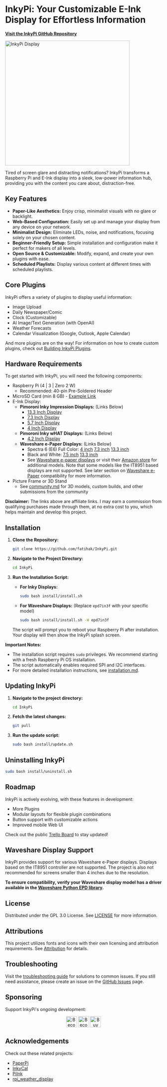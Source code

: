 # InkyPi: Your Customizable E-Ink Display for Effortless Information

**[Visit the InkyPi GitHub Repository](https://github.com/fatihak/InkyPi)**

<img src="./docs/images/inky_clock.jpg" alt="InkyPi Display" width="400"/>

Tired of screen glare and distracting notifications? InkyPi transforms a Raspberry Pi and E-Ink display into a sleek, low-power information hub, providing you with the content you care about, distraction-free.

## Key Features

*   **Paper-Like Aesthetics:** Enjoy crisp, minimalist visuals with no glare or backlight.
*   **Web-Based Configuration:** Easily set up and manage your display from any device on your network.
*   **Minimalist Design:** Eliminate LEDs, noise, and notifications, focusing solely on your chosen content.
*   **Beginner-Friendly Setup:** Simple installation and configuration make it perfect for makers of all levels.
*   **Open Source & Customizable:** Modify, expand, and create your own plugins with ease.
*   **Scheduled Playlists:** Display various content at different times with scheduled playlists.

## Core Plugins

InkyPi offers a variety of plugins to display useful information:

*   Image Upload
*   Daily Newspaper/Comic
*   Clock (Customizable)
*   AI Image/Text Generation (with OpenAI)
*   Weather Forecasts
*   Calendar Visualization (Google, Outlook, Apple Calendar)

And more plugins are on the way! For information on how to create custom plugins, check out [Building InkyPi Plugins](./docs/building_plugins.md).

## Hardware Requirements

To get started with InkyPi, you will need the following components:

*   Raspberry Pi (4 | 3 | Zero 2 W)
    *   Recommended: 40-pin Pre-Soldered Header
*   MicroSD Card (min 8 GB) - [Example Link](https://amzn.to/3G3Tq9W)
*   E-Ink Display:
    *   **Pimoroni Inky Impression Displays:** (Links Below)
        *   [13.3 Inch Display](https://collabs.shop/q2jmza)
        *   [7.3 Inch Display](https://collabs.shop/q2jmza)
        *   [5.7 Inch Display](https://collabs.shop/ns6m6m)
        *   [4 Inch Display](https://collabs.shop/cpwtbh)
    *   **Pimoroni Inky wHAT Displays:** (Links Below)
        *   [4.2 Inch Display](https://collabs.shop/jrzqmf)
    *   **Waveshare e-Paper Displays:** (Links Below)
        *   Spectra 6 (E6) Full Color: [4 inch](https://www.waveshare.com/4inch-e-paper-hat-plus-e.htm?&aff_id=111126) [7.3 inch](https://www.waveshare.com/7.3inch-e-paper-hat-e.htm?&aff_id=111126) [13.3 inch](https://www.waveshare.com/13.3inch-e-paper-hat-plus-e.htm?&aff_id=111126)
        *   Black and White: [7.5 inch](https://www.waveshare.com/7.5inch-e-paper-hat.htm?&aff_id=111126) [13.3 inch](https://www.waveshare.com/13.3inch-e-paper-hat-k.htm?&aff_id=111126)
        *   See [Waveshare e-paper displays](https://www.waveshare.com/product/raspberry-pi/displays/e-paper.htm?&aff_id=111126) or visit their [Amazon store](https://amzn.to/3HPRTEZ) for additional models. Note that some models like the IT8951 based displays are not supported. See later section on [Waveshare e-Paper](#waveshare-display-support) compatibility for more information.
*   Picture Frame or 3D Stand
    *   See [community.md](./docs/community.md) for 3D models, custom builds, and other submissions from the community

**Disclaimer:** The links above are affiliate links.  I may earn a commission from qualifying purchases made through them, at no extra cost to you, which helps maintain and develop this project.

## Installation

1.  **Clone the Repository:**

    ```bash
    git clone https://github.com/fatihak/InkyPi.git
    ```

2.  **Navigate to the Project Directory:**

    ```bash
    cd InkyPi
    ```

3.  **Run the Installation Script:**

    *   **For Inky Displays:**
        ```bash
        sudo bash install/install.sh
        ```
    *   **For Waveshare Displays:** (Replace `epd7in3f` with your specific model)

        ```bash
        sudo bash install/install.sh -W epd7in3f
        ```

    The script will prompt you to reboot your Raspberry Pi after installation. Your display will then show the InkyPi splash screen.

**Important Notes:**

*   The installation script requires `sudo` privileges.  We recommend starting with a fresh Raspberry Pi OS installation.
*   The script automatically enables required SPI and I2C interfaces.
*   For more detailed installation instructions, see [installation.md](./docs/installation.md).

## Updating InkyPi

1.  **Navigate to the project directory:**

    ```bash
    cd InkyPi
    ```

2.  **Fetch the latest changes:**

    ```bash
    git pull
    ```

3.  **Run the update script:**

    ```bash
    sudo bash install/update.sh
    ```

## Uninstalling InkyPi

```bash
sudo bash install/uninstall.sh
```

## Roadmap

InkyPi is actively evolving, with these features in development:

*   More Plugins
*   Modular layouts for flexible plugin combinations
*   Button support with customizable actions
*   Improved mobile Web UI

Check out the public [Trello Board](https://trello.com/b/SWJYWqe4/inkypi) to stay updated!

## Waveshare Display Support

InkyPi provides support for various Waveshare e-Paper displays.  Displays based on the IT8951 controller are not supported. The project is also not recommended for screens smaller than 4 inches due to the resolution.

**To ensure compatibility, verify your Waveshare display model has a driver available in the [Waveshare Python EPD library](https://github.com/waveshareteam/e-Paper/tree/master/RaspberryPi_JetsonNano/python/lib/waveshare_epd).**

## License

Distributed under the GPL 3.0 License. See [LICENSE](./LICENSE) for more information.

## Attributions

This project utilizes fonts and icons with their own licensing and attribution requirements. See [Attribution](./docs/attribution.md) for details.

## Troubleshooting

Visit the [troubleshooting guide](./docs/troubleshooting.md) for solutions to common issues.  If you still need assistance, please create an issue on the [GitHub Issues](https://github.com/fatihak/InkyPi/issues) page.

## Sponsoring

Support InkyPi's ongoing development:

<p align="center">
<a href="https://github.com/sponsors/fatihak" target="_blank"><img src="https://user-images.githubusercontent.com/345274/133218454-014a4101-b36a-48c6-a1f6-342881974938.png" alt="Become a Sponsor on GitHub" height="35" width="auto"></a>
<a href="https://www.patreon.com/akzdev" target="_blank"><img src="https://c5.patreon.com/external/logo/become_a_patron_button.png" alt="Become a Patreon" height="35" width="auto"></a>
<a href="https://www.buymeacoffee.com/akzdev" target="_blank"><img src="https://cdn.buymeacoffee.com/buttons/default-orange.png" alt="Buy Me A Coffee" height="35" width="auto"></a>
</p>

## Acknowledgements

Check out these related projects:

*   [PaperPi](https://github.com/txoof/PaperPi)
*   [InkyCal](https://github.com/aceinnolab/Inkycal)
*   [PiInk](https://github.com/tlstommy/PiInk)
*   [rpi_weather_display](https://github.com/sjnims/rpi_weather_display)